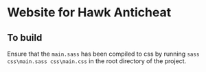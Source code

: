 # Website for Hawk Anticheat
## To build
Ensure that the `main.sass` has been compiled to css by running `sass css\main.sass css\main.css` in the root directory of the project.
